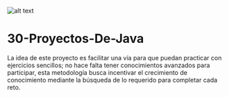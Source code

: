 ![alt text](reto_Java-Projact.png "Reto")
# 30-Proyectos-De-Java
La idea de este proyecto es facilitar una vía para que puedan practicar con ejercicios sencillos; no hace falta tener conocimientos avanzados para participar, esta metodología busca incentivar el crecimiento de conocimiento mediante la búsqueda de lo requerido para completar cada reto.
